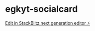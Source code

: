 # egkyt-socialcard

[Edit in StackBlitz next generation editor ⚡️](https://stackblitz.com/~/github.com/bohurupishopping/egkyt-socialcard)
